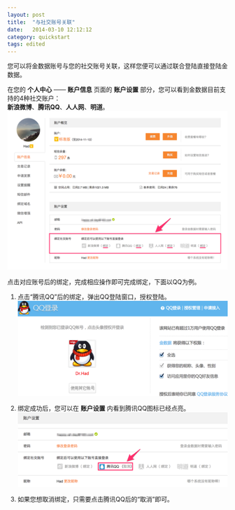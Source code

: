 ```yaml
---
layout: post
title:  "与社交账号关联"
date:   2014-03-10 12:12:12
category: quickstart
tags: edited
---
```


您可以将金数据账号与您的社交账号关联，这样您便可以通过联合登陆直接登陆金数据。

在您的 **个人中心** —— **账户信息** 页面的 **账户设置** 部分，您可以看到金数据目前支持的4种社交账户：  
**新浪微博**、**腾讯QQ**、**人人网**、**明道**。
![](/images/social-accounts-1.png)

点击对应账号后的绑定，完成相应操作即可完成绑定，下面以QQ为例。

1. 点击“腾讯QQ”后的绑定，弹出QQ登陆窗口，授权登陆。
![](/images/social-accounts-2.png)

2. 绑定成功后，您可以在 **账户设置** 内看到腾讯QQ图标已经点亮。
![](/images/social-accounts-3.png)

3. 如果您想取消绑定，只需要点击腾讯QQ后的“取消”即可。
